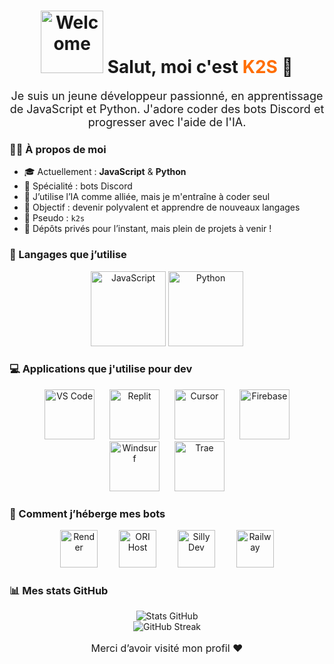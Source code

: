 <h1 align="center">
  <img src="https://media.giphy.com/media/l0MYt5jPR6QX5pnqM/giphy.gif" alt="Welcome" width="100" />  
  Salut, moi c'est <span style="color:#FF6D00;">K2S</span> 👋
</h1>

<p align="center" style="font-size:18px;">
  Je suis un jeune développeur passionné, en apprentissage de JavaScript et Python.  
  J'adore coder des bots Discord et progresser avec l'aide de l'IA.
</p>

### 🙋‍♂️ À propos de moi

- 🎓 Actuellement : **JavaScript** & **Python**  
- 🤖 Spécialité : bots Discord  
- 🧠 J’utilise l’IA comme alliée, mais je m'entraîne à coder seul  
- 🚀 Objectif : devenir polyvalent et apprendre de nouveaux langages  
- 📛 Pseudo : <code>k2s</code>  
- 🔐 Dépôts privés pour l’instant, mais plein de projets à venir !

### 🔧 Langages que j’utilise

<div align="center">
  <img src="https://raw.githubusercontent.com/Ileriayo/markdown-badges/main/svg/javascript.svg" alt="JavaScript" width="120" />
  <img src="https://raw.githubusercontent.com/Ileriayo/markdown-badges/main/svg/python.svg" alt="Python" width="120" />
</div>

### 💻 Applications que j'utilise pour dev

<div align="center">
  <img src="https://github.com/microsoft/vscode/raw/main/resources/linux/code-stable.png" alt="VS Code" width="80" style="margin: 0 10px;" />
  <img src="https://upload.wikimedia.org/wikipedia/commons/0/06/Replit_logo.svg" alt="Replit" width="80" style="margin: 0 10px;" />
  <img src="https://cursor.so/static/media/cursor_og_image.5a7b9f93.png" alt="Cursor" width="80" style="margin: 0 10px;" />
  <img src="https://firebase.google.com/downloads/brand-guidelines/PNG/logo-vertical.png" alt="Firebase" width="80" style="margin: 0 10px;" />
  <img src="https://windsurf.dev/favicon.ico" alt="Windsurf" width="80" style="margin: 0 10px;" />
  <img src="https://traefik.io/img/traefik-logo.svg" alt="Trae" width="80" style="margin: 0 10px;" />
</div>

### 🚀 Comment j’héberge mes bots

<div align="center">
  <img src="https://render.com/static/images/favicon.png" alt="Render" width="60" style="margin: 0 15px;" />
  <img src="https://avatars.githubusercontent.com/u/99639144?s=200&v=4" alt="ORI Host" width="60" style="margin: 0 15px;" />
  <img src="https://avatars.githubusercontent.com/u/68210798?s=200&v=4" alt="Silly Dev" width="60" style="margin: 0 15px;" />
  <img src="https://railway.app/favicon.ico" alt="Railway" width="60" style="margin: 0 15px;" />
</div>

### 📊 Mes stats GitHub

<div align="center">
  <img src="https://github-readme-stats.vercel.app/api?username=k2s&show_icons=true&theme=radical" alt="Stats GitHub" />
  <br />
  <img src="https://github-readme-streak-stats.herokuapp.com/?user=k2s&theme=radical" alt="GitHub Streak" />
</div>

<p align="center" style="font-size:16px;">Merci d’avoir visité mon profil ❤️</p>
